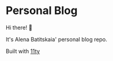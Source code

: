 # Personal Blog

Hi there! 🖖

It's Alena Batitskaia' personal blog repo.

Built with [11ty](https://www.11ty.dev/)